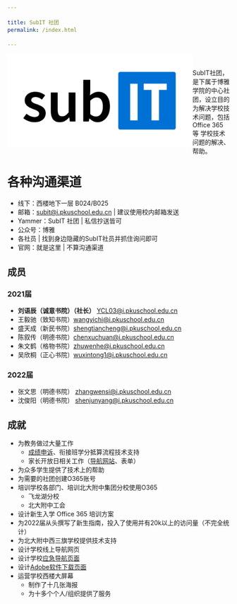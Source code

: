 ```yaml
---

title: SubIT 社团
permalink: /index.html

---
```


<p><img src="./SubIT-Normal@512.png" height="210" align="left"></p>
<!--
<p style="font-size: 30px;margin-bottom: 0.25em;margin-top: -0.4em;padding-left: 120px;font-weight: bold;color: black;" id="subit">SubIT 社团</p> -->

<p style="
    padding-left: 120px;
"><img src="https://img.shields.io/badge/%E6%88%90%E7%AB%8B%E4%BA%8E-2018.12-blue.svg" alt="">
<!--<img src="https://img.shields.io/badge/Output_Status-%E5%92%95%E5%92%95%E5%92%95-red.svg" alt="">-->
<img src="https://img.shields.io/badge/%E6%80%BB%E4%BA%BA%E6%95%B0-8-green.svg" alt=""></p>

SubIT社团，是下属于博雅学院的中心社团，设立目的为解决学校技术问题，包括 Office 365 等 学校技术问题的解决、帮助。

# 各种沟通渠道
- 线下：西楼地下一层 B024/B025
- 邮箱：<subit@i.pkuschool.edu.cn> | 建议使用校内邮箱发送
- Yammer：SubIT 社团 | 私信抄送皆可
- 公众号：博雅
- 各社员 | 找到身边隐藏的SubIT社员并抓住询问即可
- 官网：就是这里 | 不算沟通渠道


## 成员

### 2021届
- **刘语辰（诚意书院）（社长）** <YCL03@i.pkuschool.edu.cn>
- 王毅驰（致知书院）<wangyichi@i.pkuschool.edu.cn>
- 盛天成（新民书院）<shengtiancheng@i.pkuschool.edu.cn>
- 陈叙传（明德书院）<chenxuchuan@i.pkuschool.edu.cn>
- 朱文鹤（格物书院）<zhuwenhe@i.pkuschool.edu.cn>
- 吴欣桐（正心书院）<wuxintong1@i.pkuschool.edu.cn>

### 2022届
- 张文思（明德书院） <zhangwensi@i.pkuschool.edu.cn>
- 沈俊阳（明德书院） <shenjunyang@i.pkuschool.edu.cn>

## 成就

- 为教务做过大量工作
  - [成绩申诉](https://mp.weixin.qq.com/s/EeCa3_i17T6fEsC_F6HaxA)、衔接班学分抵算流程技术支持
  - 家长开放日相关工作（[导航网站](https://pkuschool.github.io/ptm)、表单）
- 为众多学生提供了技术上的帮助
- 为需要的社团创建O365账号
- 培训学校各部门、培训北大附中集团分校使用O365
  - 飞龙湖分校
  - 北大附中工会
- 设计新生入学 Office 365 培训方案
- 为2022届从头撰写了新生指南，投入了使用并有20k以上的访问量（不完全统计）
- 为北大附中西三旗学校提供技术支持
- 设计学校线上导航网页
- 设计学校[应急导航页面](https://pkuschool.github.io/links/)
- 设计[Adobe软件下载页面](https://pkuschool.github.io/adobedl)
- 运营学校西楼大屏幕
    - 制作了十几张海报
    - 为十多个个人/组织提供了服务

